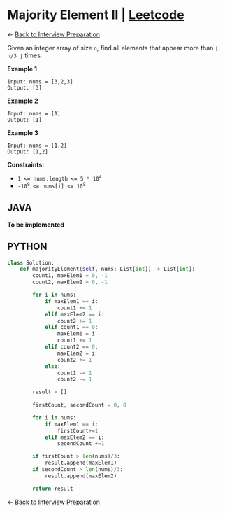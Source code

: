 # Majority Element II | [Leetcode](https://leetcode.com/problems/majority-element-ii/)


&larr; [Back to Interview Preparation](../InterviewPreparation.md)

Given an integer array of size <code>n</code>, find all elements that appear more than <code>⌊ n/3 ⌋</code> times.

**Example 1**

```
Input: nums = [3,2,3]
Output: [3]
```
**Example 2**

```
Input: nums = [1]
Output: [1]
```
**Example 3**

```
Input: nums = [1,2]
Output: [1,2]
```


**Constraints:**

- <code>1 <= nums.length <= 5 * 10<sup>4</sup></code>
- <code>-10<sup>9</sup> <= nums[i] <= 10<sup>9</sup></code>

## JAVA

**To be implemented**

## PYTHON

```python
class Solution:
    def majorityElement(self, nums: List[int]) -> List[int]:
        count1, maxElem1 = 0, -1
        count2, maxElem2 = 0, -1

        for i in nums:
            if maxElem1 == i:
                count1 += 1
            elif maxElem2 == i:
                count2 += 1
            elif count1 == 0:
                maxElem1 = i
                count1 += 1
            elif count2 == 0:
                maxElem2 = i
                count2 += 1
            else:
                count1 -= 1
                count2 -= 1

        result = []
        
        firstCount, secondCount = 0, 0

        for i in nums:
            if maxElem1 == i:
                firstCount+=1
            elif maxElem2 == i:
                secondCount +=1

        if firstCount > len(nums)/3:
            result.append(maxElem1)
        if secondCount > len(nums)/3:
            result.append(maxElem2)

        return result     
```

&larr; [Back to Interview Preparation](../InterviewPreparation.md)
